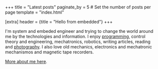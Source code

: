 +++
title = "Latest posts"
paginate_by = 5 # Set the number of posts per page
template = "index.html"

[extra]
header = {title = "Hello from embedded"}
+++

I'm system and embeded engineer and trying to change the world around me by the technologies and information.
I enjoy [programming](https://github.com/nisembedded), control theory and engineering, mechatronics, robotics, writing articles, reading and [photography](https://www.instagram.com/nisembedded/). I also love old mechanics, electronics and mechatronic mechanismos and magnetic tape recorders.

[More about me here](@/pages/about.md).